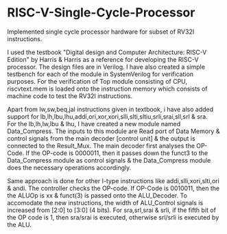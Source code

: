# RISC-V-Single-Cycle-Processor
Implemented single cycle processor hardware for subset of RV32I instructions.

I used the testbook "Digital design and Computer Architecture: RISC-V Edition" by Harris & Harris as a reference for developing the RISC-V processor. The design files are in Verilog. I have also created a simple testbench for each of the module in SystemVerilog for verification purposes. For the verification of Top module consisting of CPU, riscvtext.mem is loaded onto the instruction memory which consists of machine code to test the RV32I instructions. 

Apart from lw,sw,beq,jal instructions given in textbook, i have also added support for lb,lh,lbu,lhu,addi,ori,xor,xori,slli,slti,sltiu,srli,srai,sll,srl & sra.  
For the lb,lh,lw,lbu & lhu, I have created a new module named Data_Compress. The inputs to this module are Read port of Data Memory & control signals from the main decoder [control unit] & the output is connected to the Result_Mux. The main decoder first analyses the OP-Code. If the OP-code is 0000011, then it passes down the funct3 to the Data_Compress module as control signals & the Data_Compress module does the necessary operations accordingly. 

Same approach is done for other I-type instructions like addi,slli,xori,slti,ori & andi. The controller checks the OP-code. If OP-Code is 0010011, then the the ALUOp is xx & funct(3) is passed onto the ALU_Decoder. To accomodate the new instructions, the width of ALU_Control signals is increased from [2:0] to [3:0] (4 bits). For sra,srl,srai & srli, if the fifth bit of the OP code is 1, then sra/srai is executed, otherwise srl/srli is executed by the ALU.
